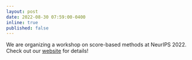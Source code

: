 ```yaml
---
layout: post
date: 2022-08-30 07:59:00-0400
inline: true
published: false
---
```


We are organizing a workshop on score-based methods at NeurIPS 2022. Check out our [website](https://score-based-methods-workshop.github.io) for details!
